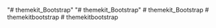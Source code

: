"# themekit_Bootstrap" 
"# themekit_Bootstrap" 
#   t h e m e k i t _ B o o t s t r a p  
 #   t h e m e k i t b o o t s t r a p  
 #   t h e m e k i t b o o t s t r a p  
 